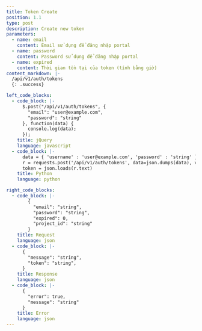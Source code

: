 ```yaml
---
title: Token Create
position: 1.1
type: post
description: Create new token
parameters:
  - name: email
    content: Email sử dụng để đăng nhập portal
  - name: password
    content: Password sử dụng để đăng nhập portal
  - name: expired
    content: Thời gian tồn tại của token (tính bằng giờ)
content_markdown: |-
  /api/v1/auth/tokens
  {: .success}

left_code_blocks:
  - code_block: |-
      $.post("/api/v1/auth/tokens", {
        "email": "user@example.com",
        "password": "string"
      }, function(data) {
        console.log(data);
      });
    title: jQuery
    language: javascript
  - code_block: |-
      data = { 'username' : 'user@example.com', 'password' : 'string' }
      r = requests.post('/api/v1/auth/tokens', data=json.dumps(data), verify=False)
      token = json.loads(r.text)
    title: Python
    language: python

right_code_blocks:
  - code_block: |-
        {
          "email": "string",
          "password": "string",
          "expired": 0,
          "project_id": "string"
        }
    title: Request
    language: json
  - code_block: |-
      {
        "message": "string",
        "token": "string",
      }
    title: Response
    language: json
  - code_block: |-
      {
        "error": true,
        "message": "string"
      }
    title: Error
    language: json
---
```






